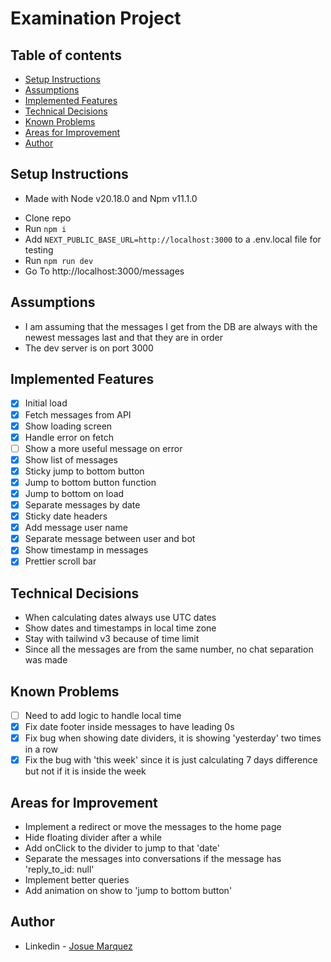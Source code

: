 # Examination Project

## Table of contents

-   [Setup Instructions](#setup-instructions)
-   [Assumptions](#assumptions)
-   [Implemented Features](#implemented-features)
-   [Technical Decisions](#technical-decisions)
-   [Known Problems](#known-problems)
-   [Areas for Improvement](#areas-for-improvement)
-   [Author](#author)

## Setup Instructions

-   Made with Node v20.18.0 and Npm v11.1.0

*   Clone repo
*   Run `npm i`
*   Add `NEXT_PUBLIC_BASE_URL=http://localhost:3000` to a .env.local file for testing
*   Run `npm run dev`
*   Go To http://localhost:3000/messages

## Assumptions

-   I am assuming that the messages I get from the DB are always with the newest messages last and that they are in order
-   The dev server is on port 3000

## Implemented Features

-   [x] Initial load
-   [x] Fetch messages from API
-   [x] Show loading screen
-   [x] Handle error on fetch
-   [ ] Show a more useful message on error
-   [x] Show list of messages
-   [x] Sticky jump to bottom button
-   [x] Jump to bottom button function
-   [x] Jump to bottom on load
-   [x] Separate messages by date
-   [x] Sticky date headers
-   [x] Add message user name
-   [x] Separate message between user and bot
-   [x] Show timestamp in messages
-   [x] Prettier scroll bar

## Technical Decisions

-   When calculating dates always use UTC dates
-   Show dates and timestamps in local time zone
-   Stay with tailwind v3 because of time limit
-   Since all the messages are from the same number, no chat separation was made

## Known Problems

-   [ ] Need to add logic to handle local time
-   [x] Fix date footer inside messages to have leading 0s
-   [x] Fix bug when showing date dividers, it is showing 'yesterday' two times in a row
-   [x] Fix the bug with 'this week' since it is just calculating 7 days difference but not if it is inside the week

## Areas for Improvement

-   Implement a redirect or move the messages to the home page
-   Hide floating divider after a while
-   Add onClick to the divider to jump to that 'date'
-   Separate the messages into conversations if the message has 'reply_to_id: null'
-   Implement better queries
-   Add animation on show to 'jump to bottom button'

## Author

-   Linkedin - [Josue Marquez](https://www.linkedin.com/in/josuemarquez/)
